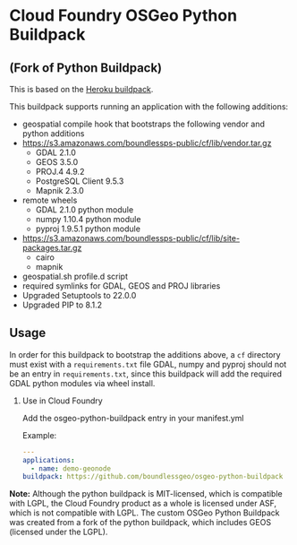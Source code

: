 # Cloud Foundry OSGeo Python Buildpack
## (Fork of Python Buildpack)

This is based on the [Heroku buildpack](https://github.com/heroku/heroku-buildpack-python).

This buildpack supports running an application with the following additions:

* geospatial compile hook that bootstraps the following vendor and python additions
 * https://s3.amazonaws.com/boundlessps-public/cf/lib/vendor.tar.gz
    * GDAL 2.1.0
    * GEOS 3.5.0
    * PROJ.4 4.9.2
    * PostgreSQL Client 9.5.3
    * Mapnik 2.3.0
 * remote wheels
    * GDAL 2.1.0 python module
    * numpy 1.10.4 python module
    * pyproj 1.9.5.1 python module
 * https://s3.amazonaws.com/boundlessps-public/cf/lib/site-packages.tar.gz
    * cairo
    * mapnik
* geospatial.sh profile.d script
* required symlinks for GDAL, GEOS and PROJ libraries
* Upgraded Setuptools to 22.0.0
* Upgraded PIP to 8.1.2

## Usage

In order for this buildpack to bootstrap the additions above, a `cf` directory must exist with a `requirements.txt` file
GDAL, numpy and pyproj should not be an entry in `requirements.txt`, since this buildpack will add the required GDAL python modules via wheel install.

1. Use in Cloud Foundry

    Add the osgeo-python-buildpack entry in your manifest.yml

    Example:

    ```yml
    ---
    applications:
      - name: demo-geonode
    buildpack: https://github.com/boundlessgeo/osgeo-python-buildpack
    ```

__Note:__ Although the python buildpack is MIT-licensed, which is compatible with LGPL, the Cloud Foundry product as a whole is licensed under ASF, which is not compatible with LGPL. The custom OSGeo Python Buildpack was created from a fork of the python buildpack, which includes GEOS (licensed under the LGPL).
